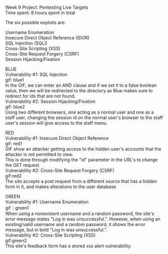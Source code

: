 Week 9 Project: Pentesting Live Targets     
Time spent: 8 hours spent in total   

The six possible exploits are:  
  
Username Enumeration  
Insecure Direct Object Reference (IDOR)  
SQL Injection (SQLi)  
Cross-Site Scripting (XSS)  
Cross-Site Request Forgery (CSRF)  
Session Hijacking/Fixation   

BLUE   
Vulnerability #1: SQL Injection   
gif: blue1   
In the GIF, we can enter an AND clause and if we set it to a false boolean value, then we will be redirected to the directory as Blue makes sure to redirect for ids that are not found.    
Vulnerability #2: Session Hijacking/Fixation     
gif: blue2    
Using two different browsers, one acting as a normal user and one as a staff user, changing the session id on the normal user's browser to the staff user's session will give access to the staff menu.     

RED  
Vulnerability #1: Insecure Direct Object Reference    
gif: red1    
GIF show an attacker getting access to the hidden user's accounts that the attacker is not permitted to view.    
This is done through modifying the "id" parameter in the URL's to change the GET request.    
Vulnerability #2: Cross-Site Request Forgery (CSRF)     
gif:red2    
The site accepts a post request from a different source that has a hidden form in it, and makes alterations to the user database.      

GREEN   
Vulnerability #1: Username Enumeration    
gif：green1     
When using a nonexistent username and a random password, the site's error message states "Log in was unsuccessful.". However, when using an existing/valid username and a random password, it shows the error message, but in bold "Log in was unsuccessful.".    
Vulnerability #2: Cross-Site Scripting (XSS)     
gif:green2    
This site's feedback form has a stored xss alert vulnerability.     

